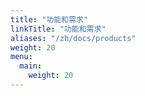 ```yaml
---
title: "功能和需求"
linkTitle: "功能和需求"
aliases: "/zh/docs/products"
weight: 20
menu:
  main:
    weight: 20
---
```



